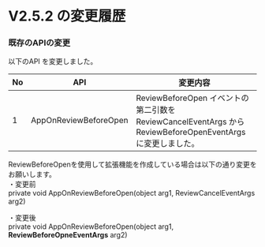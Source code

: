 # V2.5.2 の変更履歴

### 既存のAPIの変更

以下のAPI を変更しました。

| No | API | 変更内容 | 
| --- | --- | --- | 
| 1 | AppOnReviewBeforeOpen | ReviewBeforeOpen イベントの第二引数を ReviewCancelEventArgs から ReviewBeforeOpenEventArgs に変更しました。 | 


ReviewBeforeOpenを使用して拡張機能を作成している場合は以下の通り変更をお願いします。  
・変更前  
private void AppOnReviewBeforeOpen(object arg1, ReviewCancelEventArgs arg2)  

・変更後  
private void AppOnReviewBeforeOpen(object arg1, **ReviewBeforeOpneEventArgs** arg2)  

